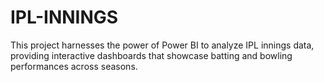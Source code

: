 # IPL-INNINGS
This project harnesses the power of Power BI to analyze IPL innings data, providing interactive dashboards that showcase batting and bowling performances across seasons.
